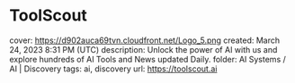 # ToolScout

cover: https://d902auca69tvn.cloudfront.net/Logo_5.png
created: March 24, 2023 8:31 PM (UTC)
description: Unlock the power of AI with us and explore hundreds of AI Tools and News updated Daily.
folder: AI Systems / AI | Discovery
tags: ai, discovery
url: https://toolscout.ai